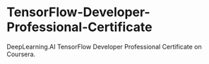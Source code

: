 # TensorFlow-Developer-Professional-Certificate
DeepLearning.AI TensorFlow Developer Professional Certificate on Coursera.
